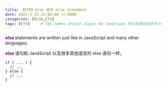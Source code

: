 ```yaml
---
title: 【ETH】else 语句 else statement
date: 2022-2-23 11:00:00 +/-0800
categories: [BLOG,ETH]
tags: [ETH]     # TAG names should always be lowercase 标记名称应始终为小写
---
```


<!---

<font color="#800080"><b> 私有 </b></font>
<b><font color="#0099ff">结构体类型</font></b>
> **
```solidity
```

--->

<font color="#800080"><b> else </b></font> statements are written just like in JavaScript and many other languages:

<font color="#800080"><b> else </b></font> 语句和 JavaScript 以及很多其他语言的 else 语句一样。

```solidity
if ( ... ) {
  // ...
} else {
  // ...
}
```
